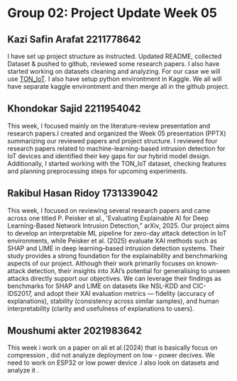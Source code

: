 # Group 02: Project Update Week 05

## Kazi Safin Arafat 2211778642

I have set up project structure as instructed. Updated README, collected Dataset & pushed to github, reviewed some research papers. I also have started working on datasets cleaning and analyzing. For our case we will use [TON_IoT](https://research.unsw.edu.au/projects/toniot-datasets). I also have setup python environtment in Kaggle. We all will have separate kaggle environtment and then merge all in the github project.

## Khondokar Sajid 2211954042

This week, I focused mainly on the literature-review presentation and research papers.I created and organized the Week 05 presentation (PPTX) summarizing our reviewed papers and project structure.
I reviewed four research papers related to machine-learning-based intrusion detection for IoT devices and identified their key gaps for our hybrid model design.
Additionally, I started working with the TON_IoT dataset, checking features and planning preprocessing steps for upcoming experiments.

## Rakibul Hasan Ridoy 1731339042

This week, I focused on reviewing several research papers and came across one titled P. Peisker et al., 'Evaluating Explainable AI for Deep Learning-Based Network Intrusion Detection,” arXiv, 2025. Our project aims to develop an interpretable ML pipeline for zero-day attack detection in IoT environments, while Peisker et al. (2025) evaluate XAI methods such as SHAP and LIME in deep learning–based intrusion detection systems. Their study provides a strong foundation for the explainability and benchmarking aspects of our project. Although their work primarily focuses on known-attack detection, their insights into XAI’s potential for generalising to unseen attacks directly support our objectives. We can leverage their findings as benchmarks for SHAP and LIME on datasets like NSL-KDD and CIC-IDS2017, and adopt their XAI evaluation metrics — fidelity (accuracy of explanations), stability (consistency across similar samples), and human interpretability (clarity and usefulness of explanations to users).

## Moushumi akter 2021983642
This week i work on a paper on ali et al.(2024) that is basically focus on compression , did not analyze deployment on low -  power decives.
We need to work on ESP32 or low power device .I also look on datasets and analyze it . 
